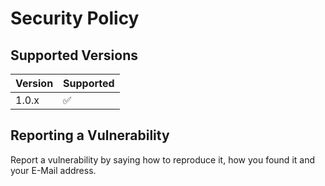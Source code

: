 # Security Policy

## Supported Versions


| Version | Supported          |
| ------- | ------------------ |
| 1.0.x   | :white_check_mark: |

## Reporting a Vulnerability

Report a vulnerability by saying how to reproduce it, how you found it and your E-Mail address.
